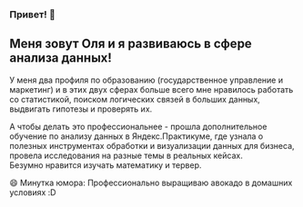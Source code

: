 ### Привет! 👋

## Меня зовут Оля и я развиваюсь в сфере анализа данных!

У меня два профиля по образованию (государственное управление и маркетинг) и в этих двух сферах больше всего мне нравилось работать со статистикой, поиском логических связей в больших данных, выдвигать гипотезы и проверять их.  

А чтобы делать это профессиональнее - прошла дополнительное обучение по анализу данных в Яндекс.Практикуме, где узнала о полезных инструментах обработки и визуализации данных для бизнеса, провела исследования на разные темы в реальных кейсах.  
Безумно нравится изучать математику и тервер.  

😄 Минутка юмора: Профессионально выращиваю авокадо в домашних условиях :D 
